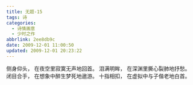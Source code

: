 ```yaml
---
title: 无题-15
tags: 诗
categories:
  - 诗情画意
  - 少时之作
abbrlink: 2ee8db9c
date: 2009-12-01 11:00:50
updated: 2009-12-01 20:23:22
---
```


侧身仰头，
在夜空里寂寞无声地回首。
泪满明眸，
在深渊里撕心裂肺地抒愁。
闭目合手，
在想象中醉生梦死地遨游。
十指相扣，
在虚拟中与子偕老地白首。